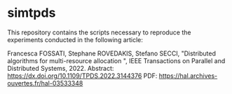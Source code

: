 # simtpds
This repository contains the scripts necessary to reproduce the experiments conducted in the following article:

Francesca FOSSATI, Stephane ROVEDAKIS, Stefano SECCI, "Distributed algorithms for multi-resource allocation ", 
IEEE Transactions on Parallel and Distributed Systems, 2022. 
Abstract: https://dx.doi.org/10.1109/TPDS.2022.3144376 
PDF: https://hal.archives-ouvertes.fr/hal-03533348
